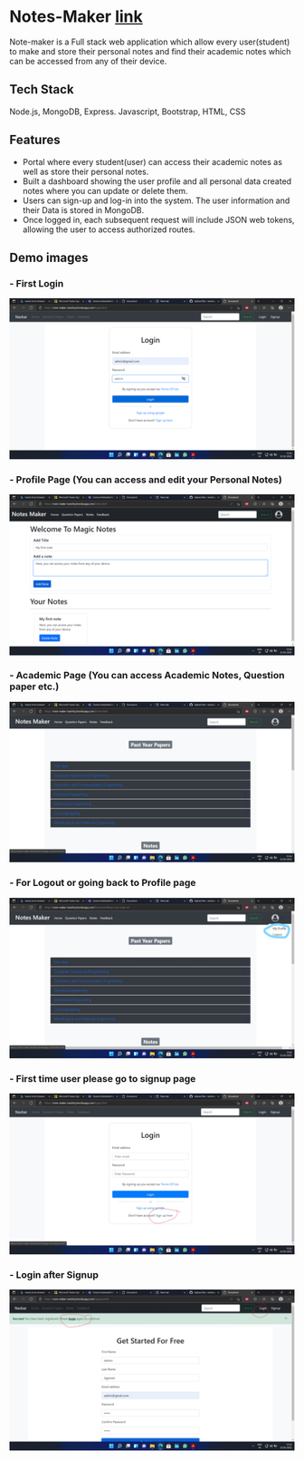 # Notes-Maker [link](https://note-maker-tanishq.herokuapp.com/index.html)

Note-maker is a Full stack web application which allow every user(student) to make and store their personal notes and find their academic notes which can be accessed from any of their device.

## Tech Stack

Node.js, MongoDB, Express.
Javascript, Bootstrap, HTML, CSS

## Features
- Portal where every student(user) can access their academic notes as well as store their personal notes.
- Built a dashboard showing the user profile and all personal data created notes where you can update or delete them.
- Users can sign-up and log-in into the system. The user information and their Data is stored in MongoDB.
- Once logged in, each subsequent request will include JSON web tokens, allowing the user to access authorized routes.

## Demo images

### - First Login
 
 ![First Login](https://github.com/tanishq2001/Notes-Maker/blob/master/Backend/public/login.png)


### - Profile Page (You can access and edit your Personal Notes)
 
![Profile Page](https://github.com/tanishq2001/Notes-Maker/blob/master/Backend/public/your%20profile%20page.png)


### - Academic Page (You can access Academic Notes, Question paper etc.)
 
![Academic Page](https://github.com/tanishq2001/Notes-Maker/blob/master/Backend/public/accadmic%20notes.png)


### - For Logout or going back to Profile page
![logout](https://github.com/tanishq2001/Notes-Maker/blob/master/Backend/public/For%20going%20back%20to%20profile%20or%20logout.jpg)


### - First time user please go to signup page

![First time user](https://github.com/tanishq2001/Notes-Maker/blob/master/Backend/public/First%20Sign%20up.jpg)


### - Login after Signup

![Signup page](https://github.com/tanishq2001/Notes-Maker/blob/master/Backend/public/After%20Signup%20login.jpg)





